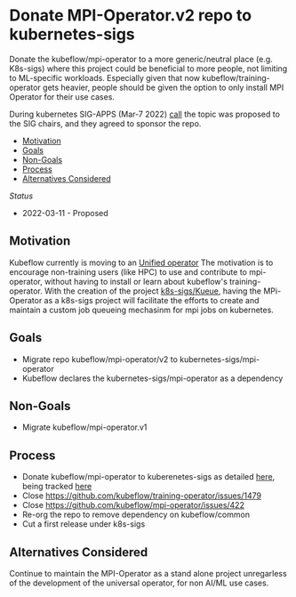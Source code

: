 # Donate MPI-Operator.v2 repo to kubernetes-sigs
 Donate the kubeflow/mpi-operator to a more generic/neutral place (e.g. K8s-sigs) where this project could be beneficial to more people, not limiting to ML-specific workloads. Especially given that now kubeflow/training-operator gets heavier, people should be given the option to only install MPI Operator for their use cases.

 During kubernetes SIG-APPS (Mar-7 2022) [call]((https://github.com/kubernetes/community/tree/master/sig-apps#meetings)) the topic was proposed to the SIG chairs, and they agreed to sponsor the repo.

- [Motivation](#motivation)
- [Goals](#goals)
- [Non-Goals](#non-goals)
- [Process](#process)
- [Alternatives Considered](#alternatives-considered)

<!-- END doctoc generated TOC please keep comment here to allow auto update -->

_Status_

* 2022-03-11 - Proposed 

## Motivation
Kubeflow currently is moving to an [Unified operator](https://github.com/kubeflow/training-operator)
The motivation is to encourage non-training users (like HPC) to use and contribute to mpi-operator, without having to install or learn about kubeflow's training-operator.
With the creation of the project [k8s-sigs/Kueue](https://github.com/kubernetes-sigs/kueue), having the MPi-Operator as a k8s-sigs project will facilitate the efforts to create and maintain a custom job queueing mechasinm for mpi jobs on kubernetes.

## Goals
* Migrate repo kubeflow/mpi-operator/v2 to kubernetes-sigs/mpi-operator
* Kubeflow declares the kubernetes-sigs/mpi-operator as a dependency

## Non-Goals
* Migrate kubeflow/mpi-operator.v1

## Process

* Donate kubeflow/mpi-operator to kuberenetes-sigs as detailed [here](https://github.com/kubernetes/community/blob/master/github-management/kubernetes-repositories.md#rules-for-donated-repositories), being tracked [here](https://github.com/kubeflow/mpi-operator/issues/459)
* Close https://github.com/kubeflow/training-operator/issues/1479
* Close https://github.com/kubeflow/mpi-operator/issues/422
* Re-org the repo to remove dependency on kubeflow/common
* Cut a first release under k8s-sigs

## Alternatives Considered
Continue to maintain the MPI-Operator as a stand alone project unregarless of the development of the universal operator, for non AI/ML use cases.
